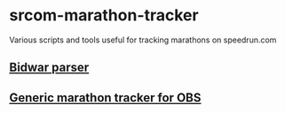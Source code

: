 # srcom-marathon-tracker

Various scripts and tools useful for tracking marathons on speedrun.com

## [Bidwar parser](src/bidwar-parser/)

## [Generic marathon tracker for OBS](src/obs/README.md)
